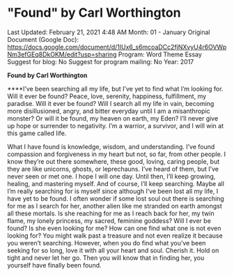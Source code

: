 # "Found" by Carl Worthington

Last Updated: February 21, 2021 4:48 AM
Month: 01 - January
Original Document (Google Doc): https://docs.google.com/document/d/1IUx6_s6mcoaDCc2fjNXvyU4r6OVWpNm3efGEq8DkOKM/edit?usp=sharing
Program: Word Theme Essay
Suggest for blog: No
Suggest for program mailing: No
Year: 2017

**Found by Carl Worthington**

****I’ve been searching all my life, but I’ve yet to find what I’m looking for. Will it ever be found? Peace, love, serenity, happiness, fulfillment, my paradise. Will it ever be found? Will I search all my life in vain, becoming more disillusioned, angry, and bitter everyday until I am a misanthropic monster? Or will it be found, my heaven on earth, my Eden? I’ll never give up hope or surrender to negativity. I’m a warrior, a survivor, and I will win at this game called life.

What I have found is knowledge, wisdom, and understanding. I’ve found compassion and forgiveness in my heart but not, so far, from other people. I know they’re out there somewhere, these good, loving, caring people, but they are like unicorns, ghosts, or leprechauns. I’ve heard of them, but I’ve never seen or met one. I hope I will one day. Until then, I’ll keep growing, healing, and mastering myself. And of course, I’ll keep searching. Maybe all I’m really searching for is myself since although I’ve been lost all my life, I have yet to be found. I often wonder if some lost soul out there is searching for me as I search for her, another alien like me stranded on earth amongst all these mortals. Is she reaching for me as I reach back for her, my twin flame, my lonely princess, my sacred, feminine goddess? Will I ever be found? Is she even looking for me? How can one find what one is not even looking for? You might walk past a treasure and not even realize it because you weren’t searching. However, when you do find what you’ve been seeking for so long, love it with all your heart and soul. Cherish it. Hold on tight and never let her go. Then you will know that in finding her, you yourself have finally been found.